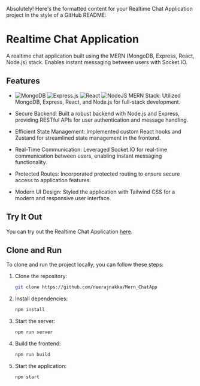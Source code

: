 Absolutely! Here's the formatted content for your Realtime Chat Application project in the style of a GitHub README:


# Realtime Chat Application



A realtime chat application built using the MERN (MongoDB, Express, React, Node.js) stack. Enables instant messaging between users with Socket.IO.

## Features

- ![MongoDB](https://img.shields.io/badge/MongoDB-%234ea94b.svg?style=for-the-badge&logo=mongodb&logoColor=white) ![Express.js](https://img.shields.io/badge/express.js-%23404d59.svg?style=for-the-badge&logo=express&logoColor=%2361DAFB) ![React](https://img.shields.io/badge/react-%2320232a.svg?style=for-the-badge&logo=react&logoColor=%2361DAFB) ![NodeJS](https://img.shields.io/badge/node.js-6DA55F?style=for-the-badge&logo=node.js&logoColor=white) MERN Stack: Utilized MongoDB, Express, React, and Node.js for full-stack development.
  
- Secure Backend: Built a robust backend with Node.js and Express, providing RESTful APIs for user authentication and message handling.

- Efficient State Management: Implemented custom React hooks and Zustand for streamlined state management in the frontend.

- Real-Time Communication: Leveraged Socket.IO for real-time communication between users, enabling instant messaging functionality.

- Protected Routes: Incorporated protected routing to ensure secure access to application features.

- Modern UI Design: Styled the application with Tailwind CSS for a modern and responsive user interface.

## Try It Out

You can try out the Realtime Chat Application [here](https://mern-chatapp-rfj5.onrender.com/). 

## Clone and Run

To clone and run the project locally, you can follow these steps:

1. Clone the repository:
   ```bash
   git clone https://github.com/neerajnakka/Mern_ChatApp
   ```

2. Install dependencies:
   ```bash
   npm install
   ```

3. Start the server:
   ```bash
   npm run server
   ```

4. Build the frontend:
   ```bash
   npm run build
   ```

5. Start the application:
   ```bash
   npm start
   ```
```

